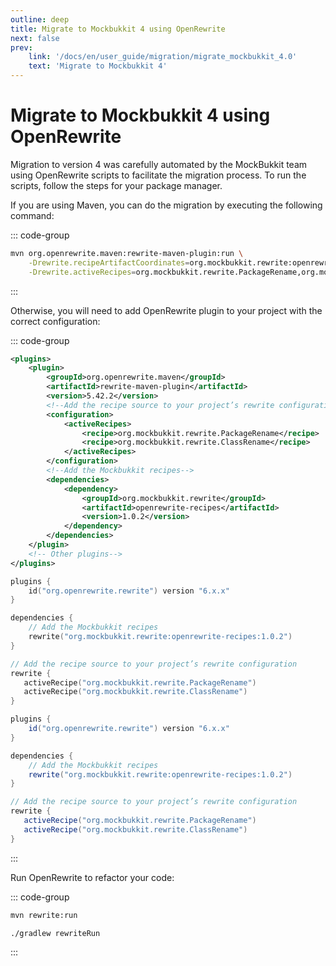 ```yaml
---
outline: deep
title: Migrate to Mockbukkit 4 using OpenRewrite
next: false
prev:
    link: '/docs/en/user_guide/migration/migrate_mockbukkit_4.0'
    text: 'Migrate to Mockbukkit 4'
---
```


# Migrate to Mockbukkit 4 using OpenRewrite

Migration to version 4 was carefully automated by the MockBukkit team using OpenRewrite scripts to facilitate the migration process. To run the scripts, follow the steps for your package manager.

If you are using Maven, you can do the migration by executing the following command:

::: code-group

```bash [Maven]
mvn org.openrewrite.maven:rewrite-maven-plugin:run \
    -Drewrite.recipeArtifactCoordinates=org.mockbukkit.rewrite:openrewrite-recipes:1.0.2 \
    -Drewrite.activeRecipes=org.mockbukkit.rewrite.PackageRename,org.mockbukkit.rewrite.ClassRename
```

:::

Otherwise, you will need to add OpenRewrite plugin to your project with the correct configuration:

::: code-group
```xml [Maven]
<plugins>
    <plugin>
        <groupId>org.openrewrite.maven</groupId>
        <artifactId>rewrite-maven-plugin</artifactId>
        <version>5.42.2</version>
        <!--Add the recipe source to your project’s rewrite configuration-->
        <configuration>
            <activeRecipes>
                <recipe>org.mockbukkit.rewrite.PackageRename</recipe>
                <recipe>org.mockbukkit.rewrite.ClassRename</recipe>
            </activeRecipes>
        </configuration>
        <!--Add the Mockbukkit recipes-->
        <dependencies>
            <dependency>
                <groupId>org.mockbukkit.rewrite</groupId>
                <artifactId>openrewrite-recipes</artifactId>
                <version>1.0.2</version>
            </dependency>
        </dependencies>
    </plugin>
    <!-- Other plugins-->
</plugins>
```
```kotlin [Gradle Kotlin DSL]
plugins {
    id("org.openrewrite.rewrite") version "6.x.x"
}

dependencies {
    // Add the Mockbukkit recipes
    rewrite("org.mockbukkit.rewrite:openrewrite-recipes:1.0.2") 
}

// Add the recipe source to your project’s rewrite configuration
rewrite {
   activeRecipe("org.mockbukkit.rewrite.PackageRename")
   activeRecipe("org.mockbukkit.rewrite.ClassRename")
}
```
```groovy [Gradle Groovy DSL]
plugins {
    id("org.openrewrite.rewrite") version "6.x.x"
}

dependencies {
    // Add the Mockbukkit recipes
    rewrite("org.mockbukkit.rewrite:openrewrite-recipes:1.0.2") 
}

// Add the recipe source to your project’s rewrite configuration
rewrite {
   activeRecipe("org.mockbukkit.rewrite.PackageRename")
   activeRecipe("org.mockbukkit.rewrite.ClassRename")
}
```
:::

Run OpenRewrite to refactor your code:

::: code-group
```bash [Maven]
mvn rewrite:run
```
```bash [Gradle]
./gradlew rewriteRun
```
:::